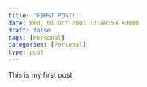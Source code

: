 ```yaml
---
title: 'FIRST POST!'
date: Wed, 01 Oct 2003 13:49:59 +0000
draft: false
tags: [Personal]
categories: [Personal]
type: post
---
```


This is my first post